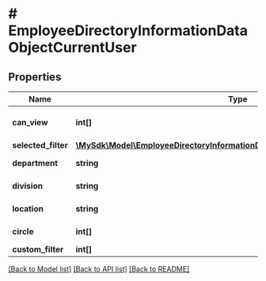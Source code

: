 # # EmployeeDirectoryInformationDataObjectCurrentUser

## Properties

Name | Type | Description | Notes
------------ | ------------- | ------------- | -------------
**can_view** | **int[]** | Employee ids current user can view | [optional]
**selected_filter** | [**\MySdk\Model\EmployeeDirectoryInformationDataObjectCurrentUserSelectedFilter**](EmployeeDirectoryInformationDataObjectCurrentUserSelectedFilter.md) |  | [optional]
**department** | **string** | Current user department | [optional]
**division** | **string** | Current user division | [optional]
**location** | **string** | Current user location | [optional]
**circle** | **int[]** | Current user circle | [optional]
**custom_filter** | **int[]** | $currentUser | [optional]

[[Back to Model list]](../../README.md#models) [[Back to API list]](../../README.md#endpoints) [[Back to README]](../../README.md)
